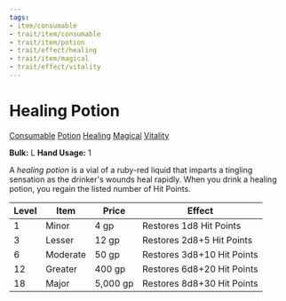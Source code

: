```yaml
---
tags:
- item/consumable
- trait/item/consumable
- trait/item/potion
- trait/effect/healing
- trait/item/magical
- trait/effect/vitality
---
```

# Healing Potion

[Consumable](Consumable.md "Item Trait") [Potion](Potion.md "Item Trait") [Healing](Healing.md "Effect Trait") [Magical](Rules/Traits/Effect/Magical.md "Item Trait") [Vitality](Vitality.md "Effect Trait") 

**Bulk:** L
**Hand Usage:** 1

A _healing potion_ is a vial of a ruby-red liquid that imparts a tingling sensation as the drinker's wounds heal rapidly. When you drink a healing potion, you regain the listed number of Hit Points.

| **Level** | **Item** | **Price** | Effect                     |
| --------- | -------- | --------- | -------------------------- |
| 1         | Minor    | 4 gp      | Restores 1d8 Hit Points    |
| 3         | Lesser   | 12 gp     | Restores 2d8+5 Hit Points  |
| 6         | Moderate | 50 gp     | Restores 3d8+10 Hit Points |
| 12        | Greater  | 400 gp    | Restores 6d8+20 Hit Points |
| 18        | Major    | 5,000 gp  | Restores 8d8+30 Hit Points |
